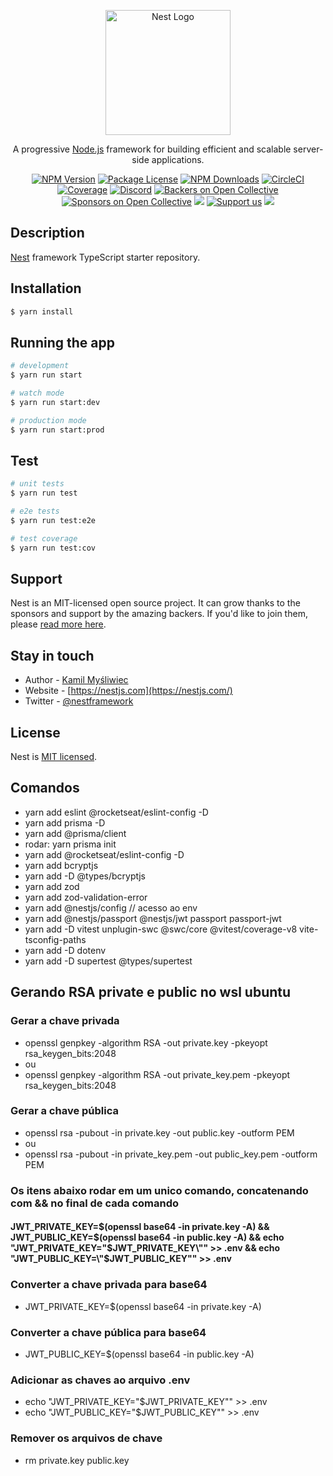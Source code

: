 <p align="center">
  <a href="http://nestjs.com/" target="blank"><img src="https://nestjs.com/img/logo-small.svg" width="200" alt="Nest Logo" /></a>
</p>

[circleci-image]: https://img.shields.io/circleci/build/github/nestjs/nest/master?token=abc123def456
[circleci-url]: https://circleci.com/gh/nestjs/nest

  <p align="center">A progressive <a href="http://nodejs.org" target="_blank">Node.js</a> framework for building efficient and scalable server-side applications.</p>
    <p align="center">
<a href="https://www.npmjs.com/~nestjscore" target="_blank"><img src="https://img.shields.io/npm/v/@nestjs/core.svg" alt="NPM Version" /></a>
<a href="https://www.npmjs.com/~nestjscore" target="_blank"><img src="https://img.shields.io/npm/l/@nestjs/core.svg" alt="Package License" /></a>
<a href="https://www.npmjs.com/~nestjscore" target="_blank"><img src="https://img.shields.io/npm/dm/@nestjs/common.svg" alt="NPM Downloads" /></a>
<a href="https://circleci.com/gh/nestjs/nest" target="_blank"><img src="https://img.shields.io/circleci/build/github/nestjs/nest/master" alt="CircleCI" /></a>
<a href="https://coveralls.io/github/nestjs/nest?branch=master" target="_blank"><img src="https://coveralls.io/repos/github/nestjs/nest/badge.svg?branch=master#9" alt="Coverage" /></a>
<a href="https://discord.gg/G7Qnnhy" target="_blank"><img src="https://img.shields.io/badge/discord-online-brightgreen.svg" alt="Discord"/></a>
<a href="https://opencollective.com/nest#backer" target="_blank"><img src="https://opencollective.com/nest/backers/badge.svg" alt="Backers on Open Collective" /></a>
<a href="https://opencollective.com/nest#sponsor" target="_blank"><img src="https://opencollective.com/nest/sponsors/badge.svg" alt="Sponsors on Open Collective" /></a>
  <a href="https://paypal.me/kamilmysliwiec" target="_blank"><img src="https://img.shields.io/badge/Donate-PayPal-ff3f59.svg"/></a>
    <a href="https://opencollective.com/nest#sponsor"  target="_blank"><img src="https://img.shields.io/badge/Support%20us-Open%20Collective-41B883.svg" alt="Support us"></a>
  <a href="https://twitter.com/nestframework" target="_blank"><img src="https://img.shields.io/twitter/follow/nestframework.svg?style=social&label=Follow"></a>
</p>
  <!--[![Backers on Open Collective](https://opencollective.com/nest/backers/badge.svg)](https://opencollective.com/nest#backer)
  [![Sponsors on Open Collective](https://opencollective.com/nest/sponsors/badge.svg)](https://opencollective.com/nest#sponsor)-->

## Description

[Nest](https://github.com/nestjs/nest) framework TypeScript starter repository.

## Installation

```bash
$ yarn install
```

## Running the app

```bash
# development
$ yarn run start

# watch mode
$ yarn run start:dev

# production mode
$ yarn run start:prod
```

## Test

```bash
# unit tests
$ yarn run test

# e2e tests
$ yarn run test:e2e

# test coverage
$ yarn run test:cov
```

## Support

Nest is an MIT-licensed open source project. It can grow thanks to the sponsors and support by the amazing backers. If you'd like to join them, please [read more here](https://docs.nestjs.com/support).

## Stay in touch

- Author - [Kamil Myśliwiec](https://kamilmysliwiec.com)
- Website - [https://nestjs.com](https://nestjs.com/)
- Twitter - [@nestframework](https://twitter.com/nestframework)

## License

Nest is [MIT licensed](LICENSE).

## Comandos
- yarn add eslint @rocketseat/eslint-config -D
- yarn add prisma -D
- yarn add @prisma/client
- rodar: yarn prisma init
- yarn add @rocketseat/eslint-config -D
- yarn add bcryptjs
- yarn add -D @types/bcryptjs
- yarn add zod
- yarn add zod-validation-error
- yarn add @nestjs/config // acesso ao env 
- yarn add @nestjs/passport @nestjs/jwt passport passport-jwt
- yarn add -D vitest unplugin-swc @swc/core @vitest/coverage-v8 vite-tsconfig-paths
- yarn add -D dotenv
- yarn add -D supertest @types/supertest


## Gerando RSA private e public no wsl ubuntu
### Gerar a chave privada
- openssl genpkey -algorithm RSA -out private.key -pkeyopt rsa_keygen_bits:2048
- ou
- openssl genpkey -algorithm RSA -out private_key.pem -pkeyopt rsa_keygen_bits:2048

### Gerar a chave pública
- openssl rsa -pubout -in private.key -out public.key -outform PEM
- ou
- openssl rsa -pubout -in private_key.pem -out public_key.pem -outform PEM

### Os itens abaixo rodar em um unico comando, concatenando com && no final de cada comando
#### JWT_PRIVATE_KEY=$(openssl base64 -in private.key -A) && JWT_PUBLIC_KEY=$(openssl base64 -in public.key -A) && echo "JWT_PRIVATE_KEY=\"$JWT_PRIVATE_KEY\"" >> .env && echo "JWT_PUBLIC_KEY=\"$JWT_PUBLIC_KEY\"" >> .env
### Converter a chave privada para base64
- JWT_PRIVATE_KEY=$(openssl base64 -in private.key -A)

### Converter a chave pública para base64
- JWT_PUBLIC_KEY=$(openssl base64 -in public.key -A)

### Adicionar as chaves ao arquivo .env
- echo "JWT_PRIVATE_KEY=\"$JWT_PRIVATE_KEY\"" >> .env
- echo "JWT_PUBLIC_KEY=\"$JWT_PUBLIC_KEY\"" >> .env

### Remover os arquivos de chave
- rm private.key public.key

